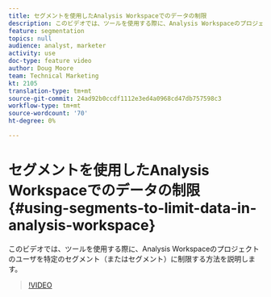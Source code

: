 ```yaml
---
title: セグメントを使用したAnalysis Workspaceでのデータの制限
description: このビデオでは、ツールを使用する際に、Analysis Workspaceのプロジェクトのユーザを特定のセグメント（またはセグメント）に制限する方法を説明します。
feature: segmentation
topics: null
audience: analyst, marketer
activity: use
doc-type: feature video
author: Doug Moore
team: Technical Marketing
kt: 2105
translation-type: tm+mt
source-git-commit: 24ad92b0ccdf1112e3ed4a0968cd47db757598c3
workflow-type: tm+mt
source-wordcount: '70'
ht-degree: 0%

---
```



# セグメントを使用したAnalysis Workspaceでのデータの制限 {#using-segments-to-limit-data-in-analysis-workspace}

このビデオでは、ツールを使用する際に、Analysis Workspaceのプロジェクトのユーザを特定のセグメント（またはセグメント）に制限する方法を説明します。

>[!VIDEO](https://video.tv.adobe.com/v/24038/?quality=12)